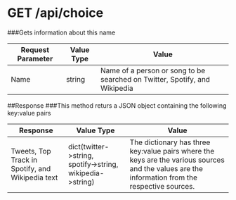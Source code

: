 # GET /api/choice
###Gets information about this name

Request Parameter | Value Type | Value
------------------|------------|----------------------------
Name | string | Name of a person or song to be searched on Twitter, Spotify, and Wikipedia

##Response
###This method returs a JSON object containing the following key:value pairs

Response | Value Type | Value
---------|------------|-----------------------------
Tweets, Top Track in Spotify, and Wikipedia text | dict(twitter->string, spotify->string, wikipedia->string) | The dictionary has three key:value pairs where the keys are the various sources and the values are the information from the respective sources.  
